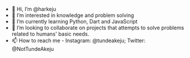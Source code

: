 - 👋 Hi, I’m @harkeju
- 👀 I’m interested in knowledge and problem solving
- 🌱 I’m currently learning Python, Dart and JavaScript
- 💞️ I’m looking to collaborate on projects that attempts to solve problems related to humans' basic needs.
- 📫 How to reach me - Instagram: @tundeakeju; Twitter: @NotTundeAkeju

<!---
harkeju/harkeju is a ✨ special ✨ repository because its `README.md` (this file) appears on your GitHub profile.
You can click the Preview link to take a look at your changes.
--->
